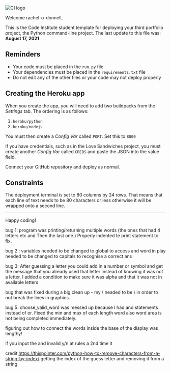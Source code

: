![CI logo](https://codeinstitute.s3.amazonaws.com/fullstack/ci_logo_small.png)

Welcome rachel-o-donnell,

This is the Code Institute student template for deploying your third portfolio project, the Python command-line project. The last update to this file was: **August 17, 2021**

## Reminders

* Your code must be placed in the `run.py` file
* Your dependencies must be placed in the `requirements.txt` file
* Do not edit any of the other files or your code may not deploy properly

## Creating the Heroku app

When you create the app, you will need to add two buildpacks from the _Settings_ tab. The ordering is as follows:

1. `heroku/python`
2. `heroku/nodejs`

You must then create a _Config Var_ called `PORT`. Set this to `8000`

If you have credentials, such as in the Love Sandwiches project, you must create another _Config Var_ called `CREDS` and paste the JSON into the value field.

Connect your GitHub repository and deploy as normal.

## Constraints

The deployment terminal is set to 80 columns by 24 rows. That means that each line of text needs to be 80 characters or less otherwise it will be wrapped onto a second line.

-----
Happy coding!

bug 1:
program was printing/returning multiple words (the ones that had 4 letters etc and Then the last one.) Properly indented te print statement to fix. 

bug 2 : variables needed to be changed to global to access and word in play needed to be changed to capitals to recognise a correct ans


bug 3: After guessing a letter you could add in a number or symbol and get the message that you already used that letter instead of knowing it was not a letter. 
I added a condition to make sure it was alpha and that it was not in available letters

bug that was fixed during a big clean up - my \ neaded to be \\ in order to not break the lines in graphics.

bug 5: 
choose_valid_word was messed up because I had and statements instead of or. Fixed the min and max of each length word also
word area is not being completed immediately.



figuring out how to connect the words inside the base of the display was lengthy!

if you input the and invalid y/n at rules a 2nd time it 


credit
https://thispointer.com/python-how-to-remove-characters-from-a-string-by-index/ getting the index of the guess letter and removing it from a string